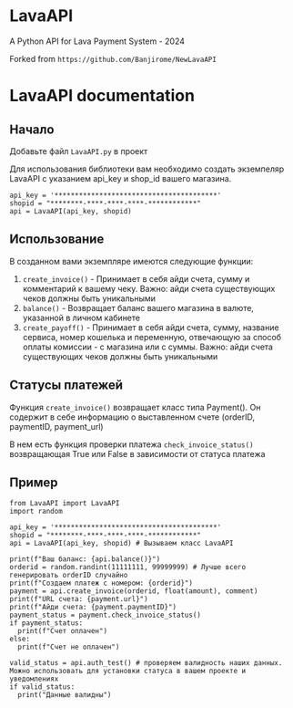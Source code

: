 # LavaAPI
A Python API for Lava Payment System - 2024

Forked from `https://github.com/Banjirome/NewLavaAPI`
# LavaAPI documentation
## Начало
Добавьте файл `LavaAPI.py` в проект

Для использования библиотеки вам необходимо создать экземпеляр LavaAPI с указанием api_key и shop_id вашего магазина.
```
api_key = '****************************************'
shopid = "********-****-****-****-************"
api = LavaAPI(api_key, shopid)
```
## Использование
В созданном вами экземпляре имеются следующие функции:
1. `create_invoice()` - Принимает в себя айди счета, сумму и комментарий к вашему чеку. Важно: айди счета существующих чеков должны быть уникальными
2. `balance()` - Возвращает баланс вашего магазина в валюте, указанной в личном кабинете
3. `create_payoff()` - Принимает в себя айди счета, сумму, название сервиса, номер кошелька и переменную, отвечающую за способ оплаты комиссии - с магазина или с суммы. Важно: айди счета существующих чеков должны быть уникальными

## Статусы платежей
Функция `create_invoice()` возвращает класс типа Payment(). Он содержит в себе информацию о выставленном счете (orderID, paymentID, payment_url)

В нем есть функция проверки платежа `check_invoice_status()` возвращающая True или False в зависимости от статуса платежа

## Пример
```
from LavaAPI import LavaAPI
import random

api_key = '****************************************'
shopid = "********-****-****-****-************"
api = LavaAPI(api_key, shopid) # Вызываем класс LavaAPI

print(f"Ваш баланс: {api.balance()}")
orderid = random.randint(11111111, 99999999) # Лучше всего генерировать orderID случайно
print(f"Создаем платеж с номером: {orderid}")
payment = api.create_invoice(orderid, float(amount), comment)
print(f"URL счета: {payment.url}")
print(f"Айди счета: {payment.paymentID}")
payment_status = payment.check_invoice_status()
if payment_status:
  print(f"Счет оплачен")
else:
  print(f"Счет не оплачен")

valid_status = api.auth_test() # проверяем валидность наших данных. Можно использовать для установки статуса в вашем проекте и уведомлениях
if valid_status:
  print("Данные валидны")

```
